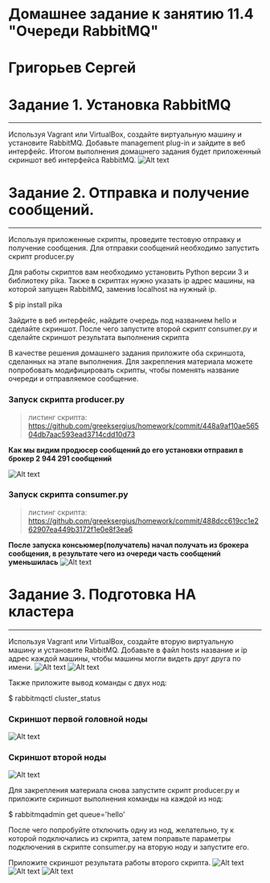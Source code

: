 # Домашнее задание к занятию 11.4 "Очереди RabbitMQ" 
# Григорьев Сергей

# Задание 1. Установка RabbitMQ
***
Используя Vagrant или VirtualBox, создайте виртуальную машину и установите RabbitMQ. Добавьте management plug-in и зайдите в веб интерфейс.
Итогом выполнения домашнего задания будет приложенный скриншот веб интерфейса RabbitMQ.
![Alt text](https://github.com/greeksergius/homework/blob/main/2022-10-03_17-51-42.png)

# Задание 2. Отправка и получение сообщений.
***
Используя приложенные скрипты, проведите тестовую отправку и получение сообщения. Для отправки сообщений необходимо запустить скрипт producer.py

Для работы скриптов вам необходимо установить Python версии 3 и библиотеку pika. Также в скриптах нужно указать ip адрес машины, на которой запущен RabbitMQ, заменив localhost на нужный ip.

$ pip install pika

Зайдите в веб интерфейс, найдите очередь под названием hello и сделайте скриншот. После чего запустите второй скрипт consumer.py и сделайте скриншот результата выполнения скрипта

В качестве решения домашнего задания приложите оба скриншота, сделанных на этапе выполнения.
Для закрепления материала можете попробовать модифицировать скрипты, чтобы поменять название очереди и отправляемое сообщение.

### Запуск скрипта  producer.py ###
> листинг скрипта: https://github.com/greeksergius/homework/commit/448a9af10ae56504db7aac593ead3714cdd10d73

**Как мы видим продюсер сообщений до его установки отправил в брокер 2 944 291 сообщений**

![Alt text](https://github.com/greeksergius/homework/blob/main/2022-10-04_19-15-57.png)
### Запуск скрипта  consumer.py ###
> листинг скрипта: https://github.com/greeksergius/homework/commit/488dcc619cc1e262907ea449b3172f1e0e8f3ea6

**После запуска консьюмер(получатель) начал получать из брокера сообщения, в результате чего из очереди часть сообщений уменьшилась**
![Alt text](https://github.com/greeksergius/homework/blob/main/2022-10-04_19-17-35.png)


# Задание 3. Подготовка HA кластера
***
Используя Vagrant или VirtualBox, создайте вторую виртуальную машину и установите RabbitMQ. Добавьте в файл hosts название и ip адрес каждой машины, чтобы машины могли видеть друг друга по имени.
![Alt text](https://github.com/greeksergius/homework/blob/main/2022-10-04_19-22-24.png)
![Alt text](https://github.com/greeksergius/homework/blob/main/2022-10-04_18-46-58.png)

Также приложите вывод команды с двух нод:

$ rabbitmqctl cluster_status

### Скриншот первой головной ноды ###
![Alt text](https://github.com/greeksergius/homework/blob/main/2022-10-04_19-26-56.png)
### Скриншот второй ноды ###
![Alt text](https://github.com/greeksergius/homework/blob/main/2022-10-04_19-29-24.png)

Для закрепления материала снова запустите скрипт producer.py и приложите скриншот выполнения команды на каждой из нод:

$ rabbitmqadmin get queue='hello'

После чего попробуйте отключить одну из нод, желательно, ту к которой подключались из скрипта, затем поправьте параметры подключения в скрипте consumer.py на вторую ноду и запустите его.

Приложите скриншот результата работы второго скрипта.
![Alt text](https://github.com/greeksergius/homework/blob/main/2022-10-04_19-33-47.png)
![Alt text](https://github.com/greeksergius/homework/blob/main/2022-10-04_19-34-40.png)
![Alt text](https://github.com/greeksergius/homework/blob/main/2022-10-04_19-36-59.png)

